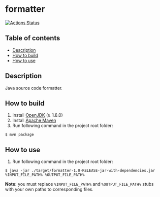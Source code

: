 # formatter

[![Actions Status](https://github.com/hu553in/formatter/workflows/Maven%20CI/badge.svg)](https://github.com/hu553in/formatter/actions)

## Table of contents

* [Description](#description)
* [How to build](#how-to-build)
* [How to use](#how-to-use)

## Description

Java source code formatter.

## How to build

1) Install [OpenJDK](https://openjdk.java.net) (≥ 1.8.0)
2) Install [Apache Maven](https://maven.apache.org)
3) Run following command in the project root folder:

```console
$ mvn package
```

## How to use

1) Run following command in the project root folder:

```console
$ java -jar ./target/formatter-1.0-RELEASE-jar-with-dependencies.jar %INPUT_FILE_PATH% %OUTPUT_FILE_PATH%
```

**Note:** you must replace `%INPUT_FILE_PATH%` and `%OUTPUT_FILE_PATH%` stubs with your own paths to corresponding files.
